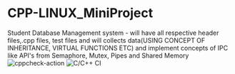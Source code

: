 # CPP-LINUX_MiniProject
Student Database Management system - will have all respective header files,.cpp files, test files and will collects data(USING CONCEPT OF INHERITANCE, VIRTUAL FUNCTIONS ETC) and implement concepts of IPC like API's from Semaphore, Mutex, Pipes and Shared Memory
![cppcheck-action](https://github.com/99002458/CPP-LINUX_MiniProject/workflows/cppcheck-action/badge.svg?branch=master)
![C/C++ CI](https://github.com/99002458/CPP-LINUX_MiniProject/workflows/C/C++%20CI/badge.svg?branch=master)
